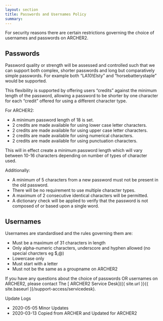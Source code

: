 ```yaml
---
layout: section
title: Passwords and Usernames Policy
summary: 
---
```



For security reasons there are certain restrictions governing the choice of usernames and passwords on ARCHER2.

## Passwords

Password quality or strength will be assessed and controlled such that we can support both complex, shorter passwords and long but comparatively simple passwords. For example both “LA10!£lsty” and “horsebatterystaple” would be supported.

This flexibility is supported by offering users “credits” against the minimum length of the password, allowing a password to be shorter by one character for each “credit” offered for using a different character type. 

For ARCHER2:
* A minimum password length of 18 is set.
* 2 credits are made available for using lower case letter characters.
* 2 credits are made available for using upper case letter characters.
* 2 credits are made available for using numerical characters.
* 2 credits are made available for using punctuation characters.

This will in effect create a minimum password length which will vary between 10-16 characters depending on number of types of character used.

Additionally:
* A minimum of 5 characters from a new password must not be present in the old password.
* There will be no requirement to use multiple character types.
* A maximum of 2 consecutive identical characters will be permitted.
* A dictionary check will be applied to verify that the password is not composed of or based upon a single word.


## Usernames

Usernames are standardised and the rules governing them are:
* Must be a maximum of 31 characters in length
* Only alpha-numeric characters, underscore and hyphen allowed (no special charcters eg $,@)
* Lowercase only
* Must start with a letter
* Must not be the same as a groupname on ARCHER2


If you have any questions about the choice of passwords OR usernames on ARCHER2, please contact The [ ARCHER2 Service Desk]({{ site.url }}{{ site.baseurl }}/support-access/servicedesk).


Update Logs
* 2020-05-05 Minor Updates
* 2020-03-13 Copied from ARCHER and Updated for ARCHER2
